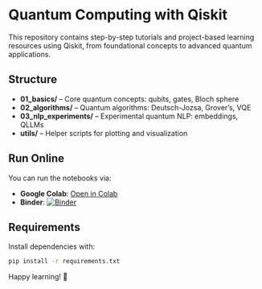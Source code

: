 # Quantum Computing with Qiskit

This repository contains step-by-step tutorials and project-based learning resources using Qiskit, from foundational concepts to advanced quantum applications.

## Structure

- **01_basics/** – Core quantum concepts: qubits, gates, Bloch sphere
- **02_algorithms/** – Quantum algorithms: Deutsch-Jozsa, Grover’s, VQE
- **03_nlp_experiments/** – Experimental quantum NLP: embeddings, QLLMs
- **utils/** – Helper scripts for plotting and visualization

## Run Online

You can run the notebooks via:
- **Google Colab**: [Open in Colab](https://colab.research.google.com/github/ManasRanjan0280/quantum_computing_with_qiskit/blob/main/01_basics/qubits_and_gates.ipynb)
- **Binder**: [![Binder](https://mybinder.org/badge_logo.svg)](https://mybinder.org/v2/gh/yourusername/quantum-computing-with-qiskit/HEAD)

## Requirements

Install dependencies with:
```bash
pip install -r requirements.txt
```

Happy learning! 🚀

